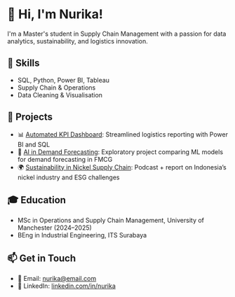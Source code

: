 # 👋 Hi, I'm Nurika!
I'm a Master's student in Supply Chain Management with a passion for data analytics, sustainability, and logistics innovation.

## 🔧 Skills
- SQL, Python, Power BI, Tableau
- Supply Chain & Operations
- Data Cleaning & Visualisation

## 📂 Projects
- 📊 [Automated KPI Dashboard](https://github.com/yourusername/project-kpi-dashboard): Streamlined logistics reporting with Power BI and SQL
- 🧠 [AI in Demand Forecasting](https://github.com/yourusername/ai-demand-fc): Exploratory project comparing ML models for demand forecasting in FMCG
- 🌍 [Sustainability in Nickel Supply Chain](https://github.com/yourusername/nickel-sscm): Podcast + report on Indonesia’s nickel industry and ESG challenges

## 🎓 Education
- MSc in Operations and Supply Chain Management, University of Manchester (2024–2025)
- BEng in Industrial Engineering, ITS Surabaya

## 📫 Get in Touch
- 📧 Email: nurika@email.com
- 💼 LinkedIn: [linkedin.com/in/nurika](https://linkedin.com/in/nurika)
